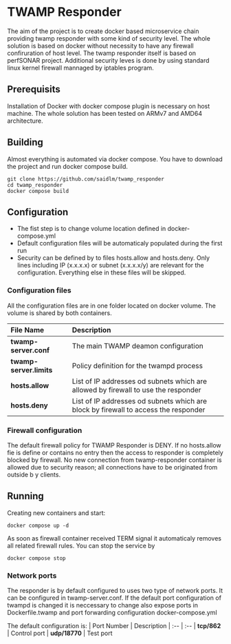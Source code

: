 # TWAMP Responder
The aim of the project is to create docker based microservice chain providing twamp responder with some kind of security level. 
The whole solution is based on docker without necessity to have any firewall confiruration of host level.
The twamp responder itself is based on perfSONAR project. Additional security leves is done by using standard linux kernel firewall mannaged by iptables program.

## Prerequisits
Installation of Docker with docker compose plugin is necessary on host machine.
The whole solution has been tested on ARMv7 and AMD64 architecture.

## Building
Almost everything is automated via docker compose. You have to download the project and run docker compose build.
```
git clone https://github.com/saidlm/twamp_responder
cd twamp_responder
docker compose build
```

## Configuration
* The fist step is to change volume location defined in docker-compose.yml
* Default configuration files will be automaticaly populated during the first run 
* Security can be defined by to files hosts.allow and hosts.deny. Only lines including IP (x.x.x.x) or subnet (x.x.x.x/y) are relevant for the configuration. Everything else in these files will be skipped. 

### Configuration files
All the configuration files are in one folder located on docker volume. The volume is shared by both containers.

| File Name | Description 
| :-- | :--
| **twamp-server.conf** | The main TWAMP deamon configuration
| **twamp-server.limits** | Policy definition for the twampd process
| **hosts.allow** | List of IP addresses od subnets which are allowed by firewall to use the responder
| **hosts.deny** | List of IP addresses od subnets which are block by firewall to access the responder

### Firewall configuration
The default firewall policy for TWAMP Responder is DENY. If no hosts.allow fie is define or contains no entry then the access to responder is completely blocked by firewall. No new connection from twamp-responder container is allowed due to security reason; all connections have to be originated from outside b y clients.

## Running
Creating new containers and start:
```
docker compose up -d
```
As soon as firewall container received TERM signal it automaticaly removes all related firewall rules. You can stop the service by
```
docker compose stop
```

### Network ports
The responder is by default configured to uses two type of network ports. It can be configured in twamp-server.conf. If the default port configuration of twampd is changed it is neccessary to change also expose ports in Dockerfile.twamp and port forwarding configuration docker-compose.yml

The default configuration is:
| Port Number | Description
| :-- | :--
| **tcp/862** | Control port
| **udp/18770** | Test port
